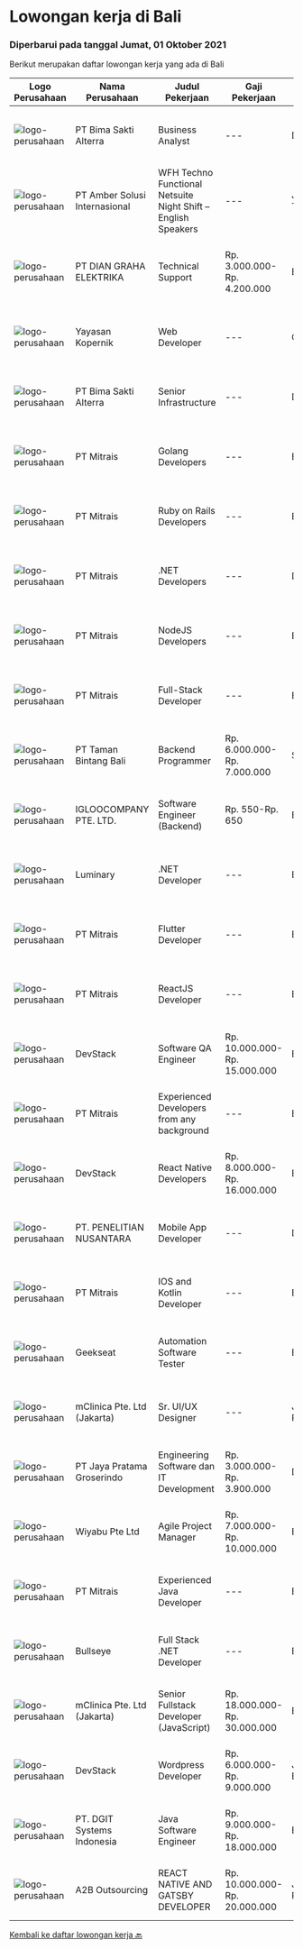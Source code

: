
  # Lowongan kerja di Bali

  ### Diperbarui pada tanggal Jumat, 01 Oktober 2021

  Berikut merupakan daftar lowongan kerja yang ada di Bali

  |Logo Perusahaan | Nama Perusahaan | Judul Pekerjaan | Gaji Pekerjaan | Lokasi | Deskripsi | Tanggal diunggah | Pranala |
  | -------------- | --------------- | --------------- | --------- | --------- | -------------- | ------- | ----------- |
  |![logo-perusahaan](https://image-service-cdn.seek.com.au/3b449304b19b7a5909fe2d6166b69cb2e3dfc9ad/ee4dce1061f3f616224767ad58cb2fc751b8d2dc)|PT Bima Sakti Alterra|Business Analyst|---|Denpasar|Job Description Conducting research and analysis necessary to providing recommendations to the management  Supporting identification of improvement...|Kamis, 30 September 2021|https://www.jobstreet.co.id/id/job/business-analyst-3628781?token=0~3dc165a5-3cfd-42ed-b4cf-cba235fa7dbe&sectionRank=1&jobId=jobstreet-id-job-3628781|
|![logo-perusahaan](https://us.123rf.com/450wm/pavelstasevich/pavelstasevich1811/pavelstasevich181101027/112815900-stock-vector-no-image-available-icon-flat-vector.jpg?ver=6)|PT Amber Solusi Internasional|WFH Techno Functional Netsuite Night Shift – English Speakers|---|Jawa Timur|WFH IT Support Night Shift – English SpeakersDuties and Responsibilities:  Supporting the business in IT area (application and data) Update pricing...|Rabu, 29 September 2021|https://www.jobstreet.co.id/id/job/wfh-techno-functional-netsuite-night-shift-english-speakers-3643356?token=0~3dc165a5-3cfd-42ed-b4cf-cba235fa7dbe&sectionRank=2&jobId=jobstreet-id-job-3643356|
|![logo-perusahaan](https://image-service-cdn.seek.com.au/6724301a3d42a36c4b43d01afcb6475b391f135e/ee4dce1061f3f616224767ad58cb2fc751b8d2dc)|PT DIAN GRAHA ELEKTRIKA|Technical Support|Rp. 3.000.000-Rp. 4.200.000|Bali|Persyaratan: Usia 20 sampai 35 tahun Pendidikan minimal SMK Pengalaman bidang Fiber Optik minimal 1 tahun Memiliki kemampuan dan pemahaman Fiber Optik...|Rabu, 29 September 2021|https://www.jobstreet.co.id/id/job/technical-support-3643067?token=0~3dc165a5-3cfd-42ed-b4cf-cba235fa7dbe&sectionRank=3&jobId=jobstreet-id-job-3643067|
|![logo-perusahaan](https://image-service-cdn.seek.com.au/9617ddf1ece433ae3b27dc5c284e009a9f0a8c98/ee4dce1061f3f616224767ad58cb2fc751b8d2dc)|Yayasan Kopernik|Web Developer|---|Gianyar|Kopernik is an exciting, cutting-edge organization that finds what works by experimenting with potential solutions that address social and...|Kamis, 30 September 2021|https://www.jobstreet.co.id/id/job/web-developer-3644013?token=0~3dc165a5-3cfd-42ed-b4cf-cba235fa7dbe&sectionRank=4&jobId=jobstreet-id-job-3644013|
|![logo-perusahaan](https://image-service-cdn.seek.com.au/3b449304b19b7a5909fe2d6166b69cb2e3dfc9ad/ee4dce1061f3f616224767ad58cb2fc751b8d2dc)|PT Bima Sakti Alterra|Senior Infrastructure|---|Denpasar|Bekerja di environment TI multi user untuk mengelola aplikasi, database, server, server file, jaringan, penyimpanan data dan infrastruktur pendukung....|Kamis, 30 September 2021|https://www.jobstreet.co.id/id/job/senior-infrastructure-3628760?token=0~3dc165a5-3cfd-42ed-b4cf-cba235fa7dbe&sectionRank=5&jobId=jobstreet-id-job-3628760|
|![logo-perusahaan](https://image-service-cdn.seek.com.au/969b0c47f133a1e0155056a5d964c63953dd6304/ee4dce1061f3f616224767ad58cb2fc751b8d2dc)|PT Mitrais|Golang Developers|---|Bali|Build your Career with Mitrais!We're looking for experienced Golang Developers to be part of our team. What will you be doing? Liaising with...|Kamis, 30 September 2021|https://www.jobstreet.co.id/id/job/golang-developers-3628708?token=0~3dc165a5-3cfd-42ed-b4cf-cba235fa7dbe&sectionRank=6&jobId=jobstreet-id-job-3628708|
|![logo-perusahaan](https://image-service-cdn.seek.com.au/969b0c47f133a1e0155056a5d964c63953dd6304/ee4dce1061f3f616224767ad58cb2fc751b8d2dc)|PT Mitrais|Ruby on Rails Developers|---|Bali|Build your Career with Mitrais ! We're urgently looking for experienced Ruby On Rails  Developers to be part of our team for an immediate...|Kamis, 30 September 2021|https://www.jobstreet.co.id/id/job/ruby-on-rails-developers-3628712?token=0~3dc165a5-3cfd-42ed-b4cf-cba235fa7dbe&sectionRank=7&jobId=jobstreet-id-job-3628712|
|![logo-perusahaan](https://image-service-cdn.seek.com.au/969b0c47f133a1e0155056a5d964c63953dd6304/ee4dce1061f3f616224767ad58cb2fc751b8d2dc)|PT Mitrais|.NET Developers|---|Denpasar|Build your Career with Mitrais !  We're looking for experienced .NET Software Engineers to be part of our team.  What will you be doing ?  Coding high...|Kamis, 30 September 2021|https://www.jobstreet.co.id/id/job/net-developers-3628699?token=0~3dc165a5-3cfd-42ed-b4cf-cba235fa7dbe&sectionRank=8&jobId=jobstreet-id-job-3628699|
|![logo-perusahaan](https://image-service-cdn.seek.com.au/969b0c47f133a1e0155056a5d964c63953dd6304/ee4dce1061f3f616224767ad58cb2fc751b8d2dc)|PT Mitrais|NodeJS Developers|---|Bali|Build your Career with Mitrais! We're urgently looking for experienced NodeJS Developers to be part of our team for an immediate start.Our client is a...|Kamis, 30 September 2021|https://www.jobstreet.co.id/id/job/nodejs-developers-3628701?token=0~3dc165a5-3cfd-42ed-b4cf-cba235fa7dbe&sectionRank=9&jobId=jobstreet-id-job-3628701|
|![logo-perusahaan](https://image-service-cdn.seek.com.au/969b0c47f133a1e0155056a5d964c63953dd6304/ee4dce1061f3f616224767ad58cb2fc751b8d2dc)|PT Mitrais|Full-Stack Developer|---|Bali|Build your Career with Mitrais!  We're looking for experienced Full-Stack Developers to be part of our team. What will you be doing? Coding high...|Kamis, 30 September 2021|https://www.jobstreet.co.id/id/job/full-stack-developer-3628711?token=0~3dc165a5-3cfd-42ed-b4cf-cba235fa7dbe&sectionRank=10&jobId=jobstreet-id-job-3628711|
|![logo-perusahaan](https://image-service-cdn.seek.com.au/043ba20b2ddffe18c32e951826a0ad603c2eb547/ee4dce1061f3f616224767ad58cb2fc751b8d2dc)|PT Taman Bintang Bali|Backend Programmer|Rp. 6.000.000-Rp. 7.000.000|Seminyak|Requirements : Proven work experience as a Backend Developer for 2 years. Experience with NodeJS framework (Express, Nest, etc). Experience with web...|Rabu, 29 September 2021|https://www.jobstreet.co.id/id/job/backend-programmer-3642843?token=0~3dc165a5-3cfd-42ed-b4cf-cba235fa7dbe&sectionRank=11&jobId=jobstreet-id-job-3642843|
|![logo-perusahaan](https://image-service-cdn.seek.com.au/c5ae64cbbd3cc7cf0d28f2b7937a0f4838c481ef/ee4dce1061f3f616224767ad58cb2fc751b8d2dc)|IGLOOCOMPANY PTE. LTD.|Software Engineer (Backend)|Rp. 550-Rp. 650|Bali|Job purposeWe are currently looking for Software Engineer to work on our igloohome or iglooworks Software Product. As a Backend Software Engineer, you...|Kamis, 30 September 2021|https://www.jobstreet.co.id/id/job/software-engineer-backend-8825299/origin/sg?token=0~3dc165a5-3cfd-42ed-b4cf-cba235fa7dbe&sectionRank=12&jobId=jobstreet-sg-job-8825299|
|![logo-perusahaan](https://image-service-cdn.seek.com.au/47abe8d118bc38177e876d261761593ecb1fa56d/ee4dce1061f3f616224767ad58cb2fc751b8d2dc)|Luminary|.NET Developer|---|Badung|Luminary is committed to being the agency of choice for the brightest minds in digital.We have been certified a Great Place to Work for the last 6...|Kamis, 30 September 2021|https://www.jobstreet.co.id/id/job/net-developer-3643492?token=0~3dc165a5-3cfd-42ed-b4cf-cba235fa7dbe&sectionRank=13&jobId=jobstreet-id-job-3643492|
|![logo-perusahaan](https://image-service-cdn.seek.com.au/969b0c47f133a1e0155056a5d964c63953dd6304/ee4dce1061f3f616224767ad58cb2fc751b8d2dc)|PT Mitrais|Flutter Developer|---|Bali|Build your Career with Mitrais !  We're looking for experienced Flutter Developer to be part of our team. What will you be doing?  Liase with...|Kamis, 30 September 2021|https://www.jobstreet.co.id/id/job/flutter-developer-3628705?token=0~3dc165a5-3cfd-42ed-b4cf-cba235fa7dbe&sectionRank=14&jobId=jobstreet-id-job-3628705|
|![logo-perusahaan](https://image-service-cdn.seek.com.au/969b0c47f133a1e0155056a5d964c63953dd6304/ee4dce1061f3f616224767ad58cb2fc751b8d2dc)|PT Mitrais|ReactJS Developer|---|Bali|We're urgently looking for experienced ReactJS Developers to be part of our team for an immediate start.Our client is a consultancy focused company...|Kamis, 30 September 2021|https://www.jobstreet.co.id/id/job/reactjs-developer-3628710?token=0~3dc165a5-3cfd-42ed-b4cf-cba235fa7dbe&sectionRank=15&jobId=jobstreet-id-job-3628710|
|![logo-perusahaan](https://image-service-cdn.seek.com.au/074f2081cc42a722643e36313941760f758e7c3b/ee4dce1061f3f616224767ad58cb2fc751b8d2dc)|DevStack|Software QA Engineer|Rp. 10.000.000-Rp. 15.000.000|Bali|General requirement At least Bachelor degree from reputable university majoring in Computer Science or other IT major. Fluent in English -- written...|Rabu, 29 September 2021|https://www.jobstreet.co.id/id/job/software-qa-engineer-3632665?token=0~3dc165a5-3cfd-42ed-b4cf-cba235fa7dbe&sectionRank=16&jobId=jobstreet-id-job-3632665|
|![logo-perusahaan](https://image-service-cdn.seek.com.au/969b0c47f133a1e0155056a5d964c63953dd6304/ee4dce1061f3f616224767ad58cb2fc751b8d2dc)|PT Mitrais|Experienced Developers from any background|---|Bali|Build your Career with Mitrais !  We're looking for experienced Software Engineers from any background to be part of our team.  What will you...|Kamis, 30 September 2021|https://www.jobstreet.co.id/id/job/experienced-developers-from-any-background-3628706?token=0~3dc165a5-3cfd-42ed-b4cf-cba235fa7dbe&sectionRank=17&jobId=jobstreet-id-job-3628706|
|![logo-perusahaan](https://image-service-cdn.seek.com.au/074f2081cc42a722643e36313941760f758e7c3b/ee4dce1061f3f616224767ad58cb2fc751b8d2dc)|DevStack|React Native Developers|Rp. 8.000.000-Rp. 16.000.000|Bali|We are looking for exceptional and experienced React Native Developers to join our team in Bandung or Bali!  General requirement At least Bachelor...|Rabu, 29 September 2021|https://www.jobstreet.co.id/id/job/react-native-developers-3628549?token=0~3dc165a5-3cfd-42ed-b4cf-cba235fa7dbe&sectionRank=18&jobId=jobstreet-id-job-3628549|
|![logo-perusahaan](https://image-service-cdn.seek.com.au/3255bd6f42b54980759cd3f3c8fc4926748c7eb2/ee4dce1061f3f616224767ad58cb2fc751b8d2dc)|PT. PENELITIAN NUSANTARA|Mobile App Developer|---|Denpasar|Responsibilities App coding, testing, debugging, documenting and monitoring; Interacting with different departments within the organization regarding...|Rabu, 29 September 2021|https://www.jobstreet.co.id/id/job/mobile-app-developer-3632568?token=0~3dc165a5-3cfd-42ed-b4cf-cba235fa7dbe&sectionRank=19&jobId=jobstreet-id-job-3632568|
|![logo-perusahaan](https://image-service-cdn.seek.com.au/969b0c47f133a1e0155056a5d964c63953dd6304/ee4dce1061f3f616224767ad58cb2fc751b8d2dc)|PT Mitrais|IOS and Kotlin Developer|---|Bali|Build your Career with Mitrais !  We're looking for experienced iOS and Kotlin Developer to be part of our team. What will you be doing?  Liase with...|Kamis, 30 September 2021|https://www.jobstreet.co.id/id/job/ios-and-kotlin-developer-3628703?token=0~3dc165a5-3cfd-42ed-b4cf-cba235fa7dbe&sectionRank=20&jobId=jobstreet-id-job-3628703|
|![logo-perusahaan](https://image-service-cdn.seek.com.au/a94166d692fda70a364e9d5191d7ced8a65f1597/ee4dce1061f3f616224767ad58cb2fc751b8d2dc)|Geekseat|Automation Software Tester|---|Badung|We’re looking for an Outstanding Automation Software Tester to join our Awesome Engineering Team at Bali or Bandung.As an Automation Software Tester...|Rabu, 29 September 2021|https://www.jobstreet.co.id/id/job/automation-software-tester-3628540?token=0~3dc165a5-3cfd-42ed-b4cf-cba235fa7dbe&sectionRank=21&jobId=jobstreet-id-job-3628540|
|![logo-perusahaan](https://image-service-cdn.seek.com.au/7665bb5bd589f085f653b36d2f3cbccaf93e5953/ee4dce1061f3f616224767ad58cb2fc751b8d2dc)|mClinica Pte. Ltd (Jakarta)|Sr. UI/UX Designer|---|Jakarta Raya|mClinica is hiring for a Sr. UI/UX Designer to support our growth regionally and globally. We are looking for a highly ambitious, dynamic individual...|Rabu, 29 September 2021|https://www.jobstreet.co.id/id/job/sr-ui-ux-designer-3627569?token=0~3dc165a5-3cfd-42ed-b4cf-cba235fa7dbe&sectionRank=22&jobId=jobstreet-id-job-3627569|
|![logo-perusahaan](https://image-service-cdn.seek.com.au/d30cdd42ce42d1f25e42a0cfe4b1cefd46b97989/ee4dce1061f3f616224767ad58cb2fc751b8d2dc)|PT Jaya Pratama Groserindo|Engineering Software dan IT Development|Rp. 3.000.000-Rp. 3.900.000|Denpasar|Kualifikasi :   Lulusan Sarjana Komputer Science / Information Technology (IT ) Minimum IPK 3,00 Usia 20 - 30 tahun  Menguasai C#, ASP.Net , Visual...|Selasa, 28 September 2021|https://www.jobstreet.co.id/id/job/engineering-software-dan-it-development-3642073?token=0~3dc165a5-3cfd-42ed-b4cf-cba235fa7dbe&sectionRank=23&jobId=jobstreet-id-job-3642073|
|![logo-perusahaan](https://image-service-cdn.seek.com.au/0363826063500b54abe59ebfcfe35cdd368d5fcc/ee4dce1061f3f616224767ad58cb2fc751b8d2dc)|Wiyabu Pte Ltd|Agile Project Manager|Rp. 7.000.000-Rp. 10.000.000|Badung|The Agile Project Manager (APM) is responsible for planning, leading, organizing, and motivating agile project teams to achieve a high level of...|Senin, 27 September 2021|https://www.jobstreet.co.id/id/job/agile-project-manager-8853575/origin/sg?token=0~3dc165a5-3cfd-42ed-b4cf-cba235fa7dbe&sectionRank=24&jobId=jobstreet-sg-job-8853575|
|![logo-perusahaan](https://image-service-cdn.seek.com.au/969b0c47f133a1e0155056a5d964c63953dd6304/ee4dce1061f3f616224767ad58cb2fc751b8d2dc)|PT Mitrais|Experienced Java Developer|---|Bali|Build your Career with Mitrais!  We have clients who are urgently looking for Experienced Java developers for an immediate start. What will you be...|Kamis, 30 September 2021|https://www.jobstreet.co.id/id/job/experienced-java-developer-3628707?token=0~3dc165a5-3cfd-42ed-b4cf-cba235fa7dbe&sectionRank=25&jobId=jobstreet-id-job-3628707|
|![logo-perusahaan](https://image-service-cdn.seek.com.au/bbf2137c41f12d6e9394eaecc245409d87abbbf0/ee4dce1061f3f616224767ad58cb2fc751b8d2dc)|Bullseye|Full Stack .NET Developer|---|Bali|The support &amp; site reliability engineer (SSRE) – the position was established to support the software development and improvement of our platform...|Rabu, 29 September 2021|https://www.jobstreet.co.id/id/job/full-stack-net-developer-3633260?token=0~3dc165a5-3cfd-42ed-b4cf-cba235fa7dbe&sectionRank=26&jobId=jobstreet-id-job-3633260|
|![logo-perusahaan](https://image-service-cdn.seek.com.au/7665bb5bd589f085f653b36d2f3cbccaf93e5953/ee4dce1061f3f616224767ad58cb2fc751b8d2dc)|mClinica Pte. Ltd (Jakarta)|Senior Fullstack Developer (JavaScript)|Rp. 18.000.000-Rp. 30.000.000|Bali|mClinica is hiring for a Senior Fullstack Developer to serve our clients in Southeast Asia and support our growth regionally and globally. We are...|Kamis, 30 September 2021|https://www.jobstreet.co.id/id/job/senior-fullstack-developer-javascript-3628780?token=0~3dc165a5-3cfd-42ed-b4cf-cba235fa7dbe&sectionRank=27&jobId=jobstreet-id-job-3628780|
|![logo-perusahaan](https://image-service-cdn.seek.com.au/074f2081cc42a722643e36313941760f758e7c3b/ee4dce1061f3f616224767ad58cb2fc751b8d2dc)|DevStack|Wordpress Developer|Rp. 6.000.000-Rp. 9.000.000|Jawa Barat|We are looking for experienced Wordpress Developer for placement to our development office in BANDUNG or BALI. The position requires at least:...|Selasa, 28 September 2021|https://www.jobstreet.co.id/id/job/wordpress-developer-3641749?token=0~3dc165a5-3cfd-42ed-b4cf-cba235fa7dbe&sectionRank=28&jobId=jobstreet-id-job-3641749|
|![logo-perusahaan](https://image-service-cdn.seek.com.au/e1681d73e68b1b74b5b5136363b820dd70a250df/ee4dce1061f3f616224767ad58cb2fc751b8d2dc)|PT. DGIT Systems Indonesia|Java Software Engineer|Rp. 9.000.000-Rp. 18.000.000|Bali|We are looking for a talented Java engineer to join an experienced team of engineers working on our flagship products Telflow, a next-generation...|Selasa, 28 September 2021|https://www.jobstreet.co.id/id/job/java-software-engineer-3640923?token=0~3dc165a5-3cfd-42ed-b4cf-cba235fa7dbe&sectionRank=29&jobId=jobstreet-id-job-3640923|
|![logo-perusahaan](https://image-service-cdn.seek.com.au/6c0c9236a254bb58d156f188dac1fa45b93c1ebf/ee4dce1061f3f616224767ad58cb2fc751b8d2dc)|A2B Outsourcing|REACT NATIVE AND GATSBY DEVELOPER|Rp. 10.000.000-Rp. 20.000.000|Jakarta Raya|Absolutely Outsourcing - PT BPO is looking for a REACT NATIVE AND GATSBY DEVELOPER. You will be working for a company in Australia that provides...|Selasa, 28 September 2021|https://www.jobstreet.co.id/id/job/react-native-and-gatsby-developer-3641547?token=0~3dc165a5-3cfd-42ed-b4cf-cba235fa7dbe&sectionRank=30&jobId=jobstreet-id-job-3641547|


  [Kembali ke daftar lowongan kerja 🔙](../README.md#daftar-lowongan-kerja)
  